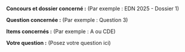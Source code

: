 **Concours et dossier concerné :**
(Par exemple : EDN 2025 - Dossier 1)

**Question concernée :**
(Par exemple : Question 3)

**Items concernés :**
(Par exemple : A ou CDE)

**Votre question :**
(Posez votre question ici)

